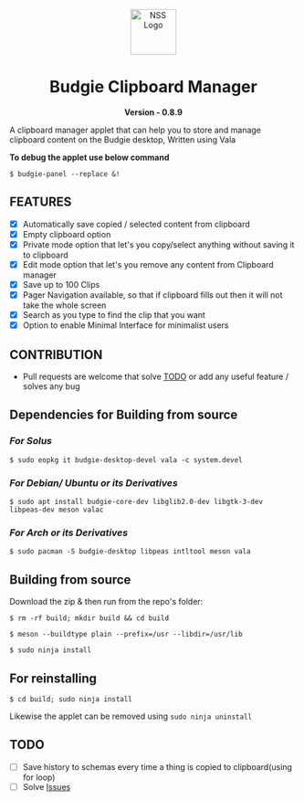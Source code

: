 <p align="center"><a href="#budgie-clipboard-manager"><img src="https://raw.githubusercontent.com/prateekmedia/budgie-clipboard-applet/main/clipmgr-darkicon.png" height=80px alt="NSS Logo"/></a></p>
<h1 align="center">Budgie Clipboard Manager</h1>
<p align="center"><b>Version - 0.8.9</b></p>
A clipboard manager applet that can help you to store and manage clipboard content on the Budgie desktop, Written using Vala
<br>

**To debug the applet use below command**   
```
$ budgie-panel --replace &!
```

## FEATURES
- [x] Automatically save copied / selected content from clipboard
- [x] Empty clipboard option
- [x] Private mode option that let's you copy/select anything without saving it to clipboard
- [x] Edit mode option that let's you remove any content from Clipboard manager
- [x] Save up to 100 Clips
- [x] Pager Navigation available, so that if clipboard fills out then it will not take the whole screen
- [x] Search as you type to find the clip that you want
- [x] Option to enable Minimal Interface for minimalist users

## CONTRIBUTION
-  Pull requests are welcome that solve [TODO](#todo) or add any useful feature / solves any bug
  
## Dependencies for Building from source

### *For Solus* 

```
$ sudo eopkg it budgie-desktop-devel vala -c system.devel
```

### *For Debian/ Ubuntu or its Derivatives* 

```
$ sudo apt install budgie-core-dev libglib2.0-dev libgtk-3-dev libpeas-dev meson valac
```

### *For Arch or its Derivatives*
```
$ sudo pacman -S budgie-desktop libpeas intltool meson vala
```

## Building from source
Download the zip & then run from the repo's folder:

```
$ rm -rf build; mkdir build && cd build
```

```
$ meson --buildtype plain --prefix=/usr --libdir=/usr/lib
```

```
$ sudo ninja install
```

## For reinstalling

```
$ cd build; sudo ninja install
```
Likewise the applet can be removed using `sudo ninja uninstall`

## TODO
- [ ] Save history to schemas every time a thing is copied to clipboard(using for loop)
- [ ] Solve [Issues](https://github.com/prateekmedia/budgie-clipboard-applet/issues)
